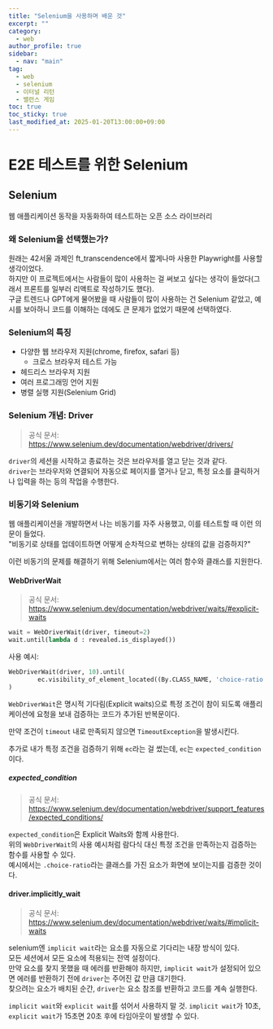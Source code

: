 ```yaml
---
title: "Selenium을 사용하며 배운 것"
excerpt: ""
category: 
  - web
author_profile: true
sidebar:
  - nav: "main" 
tag:
  - web
  - selenium
  - 이터널 리턴
  - 밸런스 게임
toc: true
toc_sticky: true
last_modified_at: 2025-01-20T13:00:00+09:00
---
```


# E2E 테스트를 위한 Selenium
## Selenium
웹 애플리케이션 동작을 자동화하여 테스트하는 오픈 소스 라이브러리

### 왜 Selenium을 선택했는가?
원래는 42서울 과제인 ft_transcendence에서 짧게나마 사용한 Playwright를 사용할 생각이었다.  
하지만 이 프로젝트에서는 사람들이 많이 사용하는 걸 써보고 싶다는 생각이 들었다(그래서 프론트를 일부러 리액트로 작성하기도 했다).  
구글 트렌드나 GPT에게 물어봤을 때 사람들이 많이 사용하는 건 Selenium 같았고, 예시를 보아하니 코드를 이해하는 데에도 큰 문제가 없었기 때문에 선택하였다.

### Selenium의 특징
- 다양한 웹 브라우저 지원(chrome, firefox, safari 등)
  - 크로스 브라우저 테스트 가능
- 헤드리스 브라우저 지원
- 여러 프로그래밍 언어 지원
- 병렬 실행 지원(Selenium Grid)

### Selenium 개념: Driver
> 공식 문서: <https://www.selenium.dev/documentation/webdriver/drivers/>

`driver`의 세션을 시작하고 종료하는 것은 브라우저를 열고 닫는 것과 같다.  
`driver`는 브라우저와 연결되어 자동으로 페이지를 열거나 닫고, 특정 요소를 클릭하거나 입력을 하는 등의 작업을 수행한다.

### 비동기와 Selenium
웹 애플리케이션을 개발하면서 나는 비동기를 자주 사용했고, 이를 테스트할 때 이런 의문이 들었다.  
"비동기로 상태를 업데이트하면 어떻게 순차적으로 변하는 상태의 값을 검증하지?"

이런 비동기의 문제를 해결하기 위해 Selenium에서는 여러 함수와 클래스를 지원한다.

#### WebDriverWait
> 공식 문서: <https://www.selenium.dev/documentation/webdriver/waits/#explicit-waits>

```python
wait = WebDriverWait(driver, timeout=2)
wait.until(lambda d : revealed.is_displayed())
```

사용 예시:
```python
WebDriverWait(driver, 10).until(
        ec.visibility_of_element_located((By.CLASS_NAME, 'choice-ratio'))
)
```

`WebDriverWait`은 명시적 기다림(Explicit waits)으로 특정 조건이 참이 되도록 애플리케이션에 요청을 보내 검증하는 코드가 추가된 반복문이다.  

만약 조건이 `timeout` 내로 만족되지 않으면 `TimeoutException`을 발생시킨다.

추가로 내가 특정 조건을 검증하기 위해 `ec`라는 걸 썼는데, `ec`는 `expected_condition`이다.  

##### expected_condition
> 공식 문서: <https://www.selenium.dev/documentation/webdriver/support_features/expected_conditions/>

`expected_condition`은 Explicit Waits와 함께 사용한다.  
위의 `WebDriverWait`의 사용 예시처럼 람다식 대신 특정 조건을 만족하는지 검증하는 함수를 사용할 수 있다.  
예시에서는 `.choice-ratio`라는 클래스를 가진 요소가 화면에 보이는지를 검증한 것이다.

#### driver.implicitly_wait
> 공식 문서: <https://www.selenium.dev/documentation/webdriver/waits/#implicit-waits>

selenium엔 `implicit wait`라는 요소를 자동으로 기다리는 내장 방식이 있다.  
모든 세션에서 모든 요소에 적용되는 전역 설정이다.  
만약 요소를 찾지 못했을 때 에러를 반환해야 하지만, `implicit wait`가 설정되어 있으면 에러를 반환하기 전에 `driver`는 주어진 값 만큼 대기한다.  
찾으려는 요소가 배치된 순간, `driver`는 요소 참조를 반환하고 코드를 계속 실행한다.

`implicit wait`와 `explicit wait`를 섞어서 사용하지 말 것. `implicit wait`가 10초, `explicit wait`가 15초면 20초 후에 타임아웃이 발생할 수 있다.
